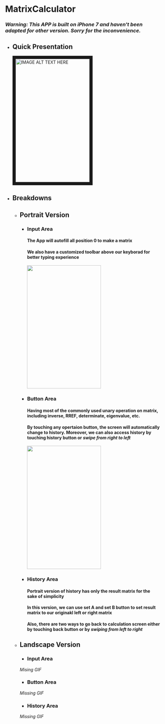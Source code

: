 # MatrixCalculator

### *Warning: This APP is built on iPhone 7 and haven't been adapted for other version. Sorry for the inconvenience.*

* ## Quick Presentation
  
  <a href="https://www.youtube.com/watch?v=mE6tqVVTXzQ&t=21s
" target="_blank"><img src="https://github.com/shuster-cao/MatrixCalculator/blob/master/pics/IMG_E5469F8F9779-1.jpeg" 
alt="IMAGE ALT TEXT HERE" width="240" height="400" border="10" /></a>

* ## Breakdowns
  * ## Portrait Version
    * ### Input Area
      #### The App will autofill all position 0 to make a matrix
      #### We also have a customized toolbar above our keyborad for better typing experience
        <img src="https://github.com/shuster-cao/MatrixCalculator/blob/master/pics/Input.gif" width="240" height="400" />
    
    * ### Button Area
      #### Having most of the commonly used unary operation on matrix, including inverse, RREF, determinate, eigenvalue, etc.
      #### By touching any opertaion button, the screen will automatically change to history. Moreover, we can also access history by touching history button or *swipe from right to left*
      <img src="https://github.com/shuster-cao/MatrixCalculator/blob/master/pics/button.gif" width="240" height="400" />
      
    * ### History Area
      #### Portrait version of history has only the result matrix for the sake of simplicity
      #### In this version, we can use set A and set B button to set result matrix to our originakl left or right matrix
      #### Also, there are two ways to go back to calculation screen either by touching back button or by *swiping from left to right*
  * ## Landscape Version
    * ### Input Area
    _Mising GIF_
    * ### Button Area
    _Missing GIF_
    * ### History Area
    _Missing GIF_
